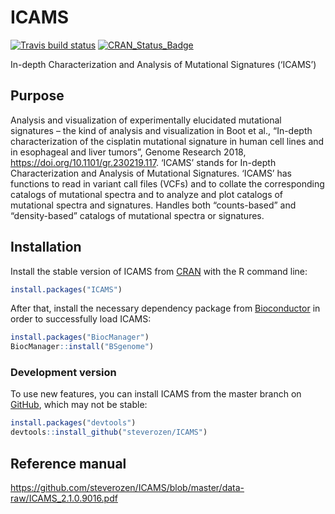 
<!-- README.md is generated from README.Rmd. Please edit that file -->

# ICAMS

<!-- badges: start -->

[![Travis build
status](https://travis-ci.org/steverozen/ICAMS.svg?branch=master)](https://travis-ci.org/steverozen/ICAMS)
[![CRAN\_Status\_Badge](http://www.r-pkg.org/badges/version/ICAMS)](https://cran.r-project.org/package=ICAMS)

<!-- badges: end -->

In-depth Characterization and Analysis of Mutational Signatures
(‘ICAMS’)

## Purpose

Analysis and visualization of experimentally elucidated mutational
signatures – the kind of analysis and visualization in Boot et al.,
“In-depth characterization of the cisplatin mutational signature in
human cell lines and in esophageal and liver tumors”, Genome Research
2018, <https://doi.org/10.1101/gr.230219.117>. ‘ICAMS’ stands for
In-depth Characterization and Analysis of Mutational Signatures. ‘ICAMS’
has functions to read in variant call files (VCFs) and to collate the
corresponding catalogs of mutational spectra and to analyze and plot
catalogs of mutational spectra and signatures. Handles both
“counts-based” and “density-based” catalogs of mutational spectra or
signatures.

## Installation

Install the stable version of ICAMS from
[CRAN](https://cran.r-project.org/) with the R command line:

``` r
install.packages("ICAMS")
```

After that, install the necessary dependency package from
[Bioconductor](https://www.bioconductor.org/) in order to successfully
load ICAMS:

``` r
install.packages("BiocManager")
BiocManager::install("BSgenome")
```

### Development version

To use new features, you can install ICAMS from the master branch on
[GitHub](https://github.com/), which may not be stable:

``` r
install.packages("devtools")
devtools::install_github("steverozen/ICAMS")
```

## Reference manual

<https://github.com/steverozen/ICAMS/blob/master/data-raw/ICAMS_2.1.0.9016.pdf>
